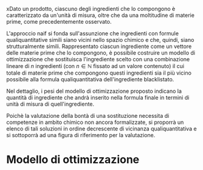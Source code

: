 xDato un prodotto, ciascuno degli ingredienti che lo compongono è caratterizzato da un'unità di misura, oltre che da una moltitudine di materie prime, come precedentemente osservato.

L'approccio naif si fonda sull'assunzione che ingredienti con formule qualiquantitative simili siano vicini nello spazio chimico e che, quindi, siano strutturalmente simili.
Rappresentato ciascun ingrediente come un vettore delle materie prime che lo compongono, è possibile costruire un modello di ottimizzazione che sostituisca l'ingrediente scelto con una combinazione lineare di $n$ ingredienti (con $n \in \mathbb{N}$ fissato ad un valore contenuto) il cui totale di materie prime che compongono questi ingredienti sia il più vicino possibile alla formula qualiquantitativa dell'ingrediente blacklistato.

Nel dettaglio, i pesi del modello di ottimizzazione proposto indicano la quantità di ingrediente che andrà inserito nella formula finale in termini di unità di misura di quell'ingrediente.

Poichè la valutazione della bontà di una sostituzione necessita di competenze in ambito chimico non ancora formalizzate, si proporrà un elenco di tali soluzioni in ordine decrescente di vicinanza qualiquantitativa e si sottoporrà ad una figura di riferimento per la valutazione.

# Modello di ottimizzazione